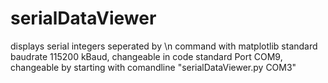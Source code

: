 # serialDataViewer
displays serial integers seperated by \n command with matplotlib
standard baudrate 115200 kBaud, changeable in code
standard Port COM9, changeable by starting with comandline "serialDataViewer.py COM3"
